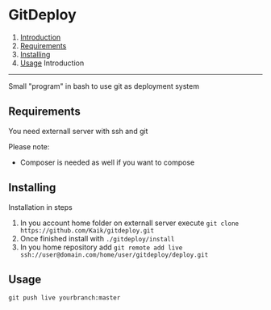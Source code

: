 GitDeploy
===================================

  1. [Introduction](#introduction)
  2. [Requirements](#requirements)
  3. [Installing](#installing)
  4. [Usage](#usage)
<a name="introduction"></a>
Introduction
------------
Small "program" in bash to use git as deployment system

<a name="requirements"></a>
Requirements
------------
You need externall server with ssh and git 

Please note:

 - Composer is needed as well if you want to compose

<a name="installing"></a>
Installing
----------
Installation in steps

  1) In you account home folder on externall server execute `git clone https://github.com/Kaik/gitdeploy.git  `
  2) Once finished install with `./gitdeploy/install`
  3) In you home repository add `git remote add live ssh://user@domain.com/home/user/gitdeploy/deploy.git`
  
 
<a name="usage"></a>
Usage
----------
`git push live yourbranch:master`

